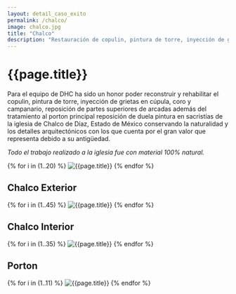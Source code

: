 ```yaml
---
layout: detail_caso_exito
permalink: /chalco/
image: chalco.jpg
title: "Chalco"
description: "Restauración de copulin, pintura de torre, inyección de grietas en cúpula, coro y campanario, reposición de partes superiores de arcadas además del tratamiento al porton principal reposición de duela pintura en sacristías de la iglesia de Chalco de Díaz, Estado de México..."
---
```


<div class="container-fluid mt-3 pb-3">
    <div class="container bg-white">
        <div class="p-5 ">
            <h1 class="cnt-title">{{page.title}}</h1>
            <p>
                Para el equipo de DHC ha sido un honor poder reconstruir y rehabilitar el copulin, pintura de torre, inyección de grietas en cúpula, coro y campanario, reposición de partes superiores de arcadas además del tratamiento al porton principal reposición de duela pintura en sacristías de la iglesia de Chalco de Díaz, Estado de México conservando la naturalidad y los detalles arquitectónicos con los que cuenta por el gran valor que representa debido a su antigüedad.
            </p>
            <p class="text-inportant-resalt">
                <em>Todo el trabajo realizado a la iglesia fue con material 100% natural.</em>
            </p>
        </div>
        <div id="gallery" class="container-gallery">
            {% for i in (1..20) %}
            <img alt="{{page.title}}" src="/assets/images/gallerys/chalco/arcadas/thumbnail/{{i}}.jpg"
                data-image="/assets/images/gallerys/chalco/arcadas/{{i}}.jpg" data-description="{{page.title}}">
            {% endfor %}
        </div>
        <h2 class="separador-gallery"><span>Chalco Exterior</span></h2>
        <div id="gallery-1" class="container-gallery">
            {% for i in (1..45) %}
            <img alt="{{page.title}}" src="/assets/images/gallerys/chalco/chalco-exterior/thumbnail/{{i}}.jpg"
                data-image="/assets/images/gallerys/chalco/chalco-exterior/{{i}}.jpg" data-description="{{page.title}}">
            {% endfor %}
        </div>
        <h2 class="separador-gallery"><span>Chalco Interior</span></h2>
        <div id="gallery-2" class="container-gallery">
            {% for i in (1..35) %}
            <img alt="{{page.title}}" src="/assets/images/gallerys/chalco/chalco-interior/thumbnail/{{i}}.jpg"
                data-image="/assets/images/gallerys/chalco/chalco-interior/{{i}}.jpg" data-description="{{page.title}}">
            {% endfor %}
        </div>
        <h2 class="separador-gallery"><span>Porton</span></h2>
        <div id="gallery-2" class="container-gallery">
            {% for i in (1..11) %}
            <img alt="{{page.title}}" src="/assets/images/gallerys/chalco/porton/thumbnail/{{i}}.jpg"
                data-image="/assets/images/gallerys/chalco/porton/{{i}}.jpg" data-description="{{page.title}}">
            {% endfor %}
        </div>
    </div>
</div>
